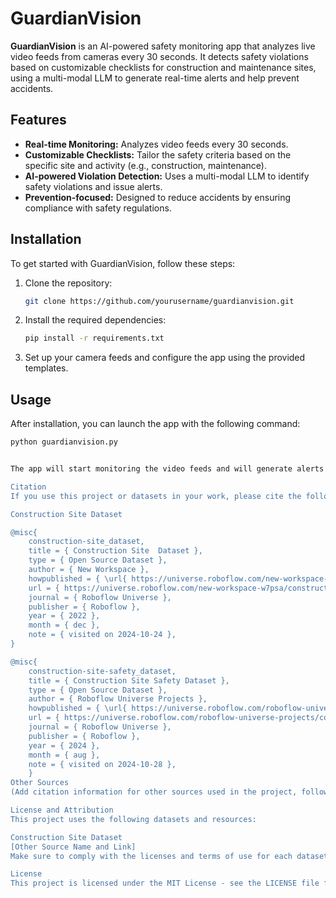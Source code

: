 # GuardianVision

**GuardianVision** is an AI-powered safety monitoring app that analyzes live video feeds from cameras every 30 seconds. It detects safety violations based on customizable checklists for construction and maintenance sites, using a multi-modal LLM to generate real-time alerts and help prevent accidents.

## Features

- **Real-time Monitoring:** Analyzes video feeds every 30 seconds.
- **Customizable Checklists:** Tailor the safety criteria based on the specific site and activity (e.g., construction, maintenance).
- **AI-powered Violation Detection:** Uses a multi-modal LLM to identify safety violations and issue alerts.
- **Prevention-focused:** Designed to reduce accidents by ensuring compliance with safety regulations.

## Installation

To get started with GuardianVision, follow these steps:

1. Clone the repository:
    ```bash
    git clone https://github.com/yourusername/guardianvision.git
    ```

2. Install the required dependencies:
    ```bash
    pip install -r requirements.txt
    ```

3. Set up your camera feeds and configure the app using the provided templates.

## Usage

After installation, you can launch the app with the following command:
```bash
python guardianvision.py


The app will start monitoring the video feeds and will generate alerts for any detected safety violations based on the checklists you've set up.

Citation
If you use this project or datasets in your work, please cite the following:

Construction Site Dataset

@misc{
    construction-site_dataset,
    title = { Construction Site  Dataset },
    type = { Open Source Dataset },
    author = { New Workspace },
    howpublished = { \url{ https://universe.roboflow.com/new-workspace-w7psa/construction-site } },
    url = { https://universe.roboflow.com/new-workspace-w7psa/construction-site },
    journal = { Roboflow Universe },
    publisher = { Roboflow },
    year = { 2022 },
    month = { dec },
    note = { visited on 2024-10-24 },
}

@misc{
    construction-site-safety_dataset,
    title = { Construction Site Safety Dataset },
    type = { Open Source Dataset },
    author = { Roboflow Universe Projects },
    howpublished = { \url{ https://universe.roboflow.com/roboflow-universe-projects/construction-site-safety } },
    url = { https://universe.roboflow.com/roboflow-universe-projects/construction-site-safety },
    journal = { Roboflow Universe },
    publisher = { Roboflow },
    year = { 2024 },
    month = { aug },
    note = { visited on 2024-10-28 },
    }
Other Sources
(Add citation information for other sources used in the project, following a similar format as above.)

License and Attribution
This project uses the following datasets and resources:

Construction Site Dataset
[Other Source Name and Link]
Make sure to comply with the licenses and terms of use for each dataset or resource.

License
This project is licensed under the MIT License - see the LICENSE file for details.
